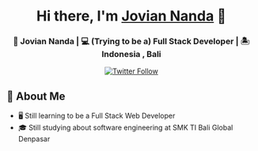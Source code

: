   <div align="center">
  <h1>Hi there, I'm <a href="https://www.nanda.codes" target="_blank">Jovian Nanda</a> 👋</h1>
  <h3>👦 Jovian Nanda | 💻 (Trying to be a) Full Stack Developer | 🏝️ Indonesia , Bali</h3>
  </div>
  
<p align="center">
   <a href="https://www.instagram.com/joviannandaa/" target="_blank"><img alt="Twitter Follow" src="https://img.shields.io/badge/Instagram-E4405F?style=for-the-badge&logo=instagram&logoColor=white&label=@joviannandaa"></a>
</p>

    
## :book: About Me
- 🖥 Still learning to be a Full Stack Web Developer
- 🎓 Still studying about software engineering at SMK TI Bali Global Denpasar
